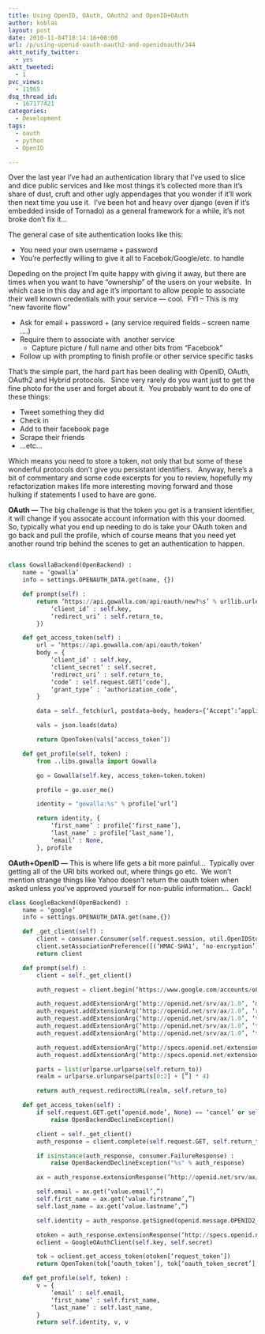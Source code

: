```yaml
---
title: Using OpenID, OAuth, OAuth2 and OpenID+OAuth
author: koblas
layout: post
date: 2010-11-04T18:14:16+00:00
url: /p/using-openid-oauth-oauth2-and-openidoauth/344
aktt_notify_twitter:
  - yes
aktt_tweeted:
  - 1
pvc_views:
  - 11965
dsq_thread_id:
  - 167177421
categories:
  - Development
tags:
  - oauth
  - python
  - OpenID

---
```

Over the last year I&#8217;ve had an authentication library that I&#8217;ve used to slice and dice public services and like most things it&#8217;s collected more than it&#8217;s share of dust, cruft and other ugly appendages that you wonder if it&#8217;ll work then next time you use it.  I&#8217;ve been hot and heavy over django (even if it&#8217;s embedded inside of Tornado) as a general framework for a while, it&#8217;s not broke don&#8217;t fix it&#8230;

The general case of site authentication looks like this:

  * You need your own username + password
  * You&#8217;re perfectly willing to give it all to Facebok/Google/etc. to handle

Depeding on the project I&#8217;m quite happy with giving it away, but there are times when you want to have &#8220;ownership&#8221; of the users on your website.  In which case in this day and age it&#8217;s important to allow people to associate their well known credentials with your service &#8212; cool.  FYI &#8211; This is my &#8220;new favorite flow&#8221;

  * Ask for email + password + (any service required fields &#8211; screen name &#8230;.)
  * Require them to associate with  another service 
      * Capture picture / full name and other bits from &#8220;Facebook&#8221;
  * Follow up with prompting to finish profile or other service specific tasks

That&#8217;s the simple part, the hard part has been dealing with OpenID, OAuth, OAuth2 and Hybrid protocols.   Since very rarely do you want just to get the fine photo for the user and forget about it.  You probably want to do one of these things:

  * Tweet something they did
  * Check in
  * Add to their facebook page
  * Scrape their friends
  * &#8230;etc&#8230;

Which means you need to store a token, not only that but some of these wonderful protocols don&#8217;t give you persistant identifiers.   Anyway, here&#8217;s a bit of commentary and some code excerpts for you to review, hopefully my refactorization makes life more interesting moving forward and those hulking if statements I used to have are gone.

**OAuth &#8212;** The big challenge is that the token you get is a transient identifier, it will change if you assocate account information with this your doomed.   So, typically what you end up needing to do is take your OAuth token and go back and pull the profile, which of course means that you need yet another round trip behind the scenes to get an authentication to happen.

```python

class GowallaBackend(OpenBackend) :
    name = ‘gowalla’
    info = settings.OPENAUTH_DATA.get(name, {})

    def prompt(self) :
        return ‘https://api.gowalla.com/api/oauth/new?%s’ % urllib.urlencode({
            ‘client_id’ : self.key,
            ‘redirect_uri’ : self.return_to,
        })

    def get_access_token(self) :
        url = ‘https://api.gowalla.com/api/oauth/token’
        body = {
            ‘client_id’ : self.key,
            ‘client_secret’ : self.secret,
            ‘redirect_uri’ : self.return_to,
            ‘code’ : self.request.GET[‘code’],
            ‘grant_type’ : ‘authorization_code’,
        }

        data = self._fetch(url, postdata=body, headers={‘Accept’:’application/json’})

        vals = json.loads(data)

        return OpenToken(vals[‘access_token’])

    def get_profile(self, token) :
        from ..libs.gowalla import Gowalla

        go = Gowalla(self.key, access_token=token.token)

        profile = go.user_me()

        identity = "gowalla:%s" % profile[‘url’]

        return identity, {
            ‘first_name’ : profile[‘first_name’],
            ‘last_name’ : profile[‘last_name’],
            ’email’ : None,
        }, profile

```

**OAuth+OpenID &#8212;** This is where life gets a bit more painful&#8230;  Typically over getting all of the URI bits worked out, where things go etc.  We won&#8217;t mention strange things like Yahoo doesn&#8217;t return the oauth token when asked unless you&#8217;ve approved yourself for non-public information&#8230;  Gack!

```python
class GoogleBackend(OpenBackend) :
    name = ‘google’
    info = settings.OPENAUTH_DATA.get(name,{})

    def _get_client(self) :
        client = consumer.Consumer(self.request.session, util.OpenIDStore())
        client.setAssociationPreference([(‘HMAC-SHA1’, ‘no-encryption’)])
        return client

    def prompt(self) :
        client = self._get_client()

        auth_request = client.begin(‘https://www.google.com/accounts/o8/id’)

        auth_request.addExtensionArg(‘http://openid.net/srv/ax/1.0’, ‘mode’, ‘fetch_request’)
        auth_request.addExtensionArg(‘http://openid.net/srv/ax/1.0’, ‘required’, ’email,firstname,lastname’)
        auth_request.addExtensionArg(‘http://openid.net/srv/ax/1.0’, ‘type.email’, ‘http://schema.openid.net/contact/email’)
        auth_request.addExtensionArg(‘http://openid.net/srv/ax/1.0’, ‘type.firstname’, ‘http://axschema.org/namePerson/first’)
        auth_request.addExtensionArg(‘http://openid.net/srv/ax/1.0’, ‘type.lastname’, ‘http://axschema.org/namePerson/last’)

        auth_request.addExtensionArg(‘http://specs.openid.net/extensions/oauth/1.0’, ‘consumer’, self.key)
        auth_request.addExtensionArg(‘http://specs.openid.net/extensions/oauth/1.0’, ‘scope’, ‘http://www.google.com/m8/feeds’)

        parts = list(urlparse.urlparse(self.return_to))
        realm = urlparse.urlunparse(parts[0:2] + [”] * 4)

        return auth_request.redirectURL(realm, self.return_to)

    def get_access_token(self) :
        if self.request.GET.get(‘openid.mode’, None) == ‘cancel’ or self.request.GET.get(‘openid.mode’, None) != ‘id_res’ :
            raise OpenBackendDeclineException()

        client = self._get_client()
        auth_response = client.complete(self.request.GET, self.return_to)

        if isinstance(auth_response, consumer.FailureResponse) :
            raise OpenBackendDeclineException("%s" % auth_response)

        ax = auth_response.extensionResponse(‘http://openid.net/srv/ax/1.0’, True)

        self.email = ax.get(‘value.email’,”)
        self.first_name = ax.get(‘value.firstname’,”)
        self.last_name = ax.get(‘value.lastname’,”)

        self.identity = auth_response.getSigned(openid.message.OPENID2_NS, ‘identity’, None)

        otoken = auth_response.extensionResponse(‘http://specs.openid.net/extensions/oauth/1.0’, True)
        oclient = GoogleOAuthClient(self.key, self.secret)

        tok = oclient.get_access_token(otoken[‘request_token’])
        return OpenToken(tok[‘oauth_token’], tok[‘oauth_token_secret’])

    def get_profile(self, token) :
        v = {
            ’email’ : self.email,
            ‘first_name’ : self.first_name,
            ‘last_name’ : self.last_name,
        }
        return self.identity, v, v
```
